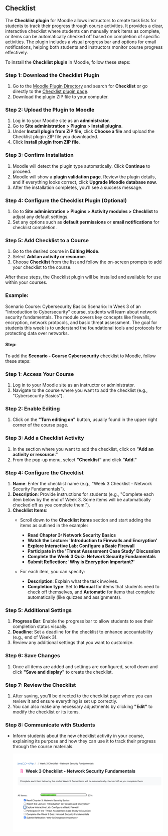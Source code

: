 ## Checklist
The **Checklist plugin** for Moodle allows instructors to create task lists for students to track their progress through course activities. It provides a clear, interactive checklist where students can manually mark items as complete, or items can be automatically checked off based on completion of specific activities. The plugin includes a visual progress bar and options for email notifications, helping both students and instructors monitor course progress effectively.

To install the **Checklist plugin** in Moodle, follow these steps:

### Step 1: Download the Checklist Plugin
1. Go to the [Moodle Plugin Directory](https://moodle.org/plugins) and search for **Checklist** or go directly to the [Checklist plugin page](https://moodle.org/plugins/mod_checklist).
2. Download the plugin ZIP file to your computer.

### Step 2: Upload the Plugin to Moodle
1. Log in to your Moodle site as an **administrator**.
2. Go to **Site administration > Plugins > Install plugins**.
3. Under **Install plugin from ZIP file**, click **Choose a file** and upload the Checklist plugin ZIP file you downloaded.
4. Click **Install plugin from ZIP file**.

### Step 3: Confirm Installation
1. Moodle will detect the plugin type automatically. Click **Continue** to proceed.
2. Moodle will show a **plugin validation page**. Review the plugin details, and if everything looks correct, click **Upgrade Moodle database now**.
3. After the installation completes, you’ll see a success message.

### Step 4: Configure the Checklist Plugin (Optional)
1. Go to **Site administration > Plugins > Activity modules > Checklist** to adjust any default settings.
2. Set any options such as **default permissions** or **email notifications** for checklist completion.

### Step 5: Add Checklist to a Course
1. Go to the desired course in **Editing Mode**.
2. Select **Add an activity or resource**.
3. Choose **Checklist** from the list and follow the on-screen prompts to add your checklist to the course.

After these steps, the Checklist plugin will be installed and available for use within your courses.

### Example:
Scenario
Course: Cybersecurity Basics
Scenario: In Week 3 of an "Introduction to Cybersecurity" course, students will learn about network security fundamentals. The module covers key concepts like firewalls, encryption, network protocols, and basic threat assessment. The goal for students this week is to understand the foundational tools and protocols for protecting data over networks.

#### Step: 

To add the **Scenario - Course Cybersecurity** checklist to Moodle, follow these steps:

### Step 1: Access Your Course
1. Log in to your Moodle site as an instructor or administrator.
2. Navigate to the course where you want to add the checklist (e.g., "Cybersecurity Basics").

### Step 2: Enable Editing
1. Click on the **"Turn editing on"** button, usually found in the upper right corner of the course page.

### Step 3: Add a Checklist Activity
1. In the section where you want to add the checklist, click on **"Add an activity or resource."**
2. From the pop-up menu, select **"Checklist"** and click **"Add."**

### Step 4: Configure the Checklist
1. **Name**: Enter the checklist name (e.g., "Week 3 Checklist - Network Security Fundamentals").
2. **Description**: Provide instructions for students (e.g., "Complete each item below by the end of Week 3. Some items will be automatically checked off as you complete them.").
3. **Checklist Items**: 
   - Scroll down to the **Checklist items** section and start adding the items as outlined in the example:
     - **Read Chapter 3: Network Security Basics**
     - **Watch the Lecture: 'Introduction to Firewalls and Encryption'**
     - **Explore Interactive Lab: Configure a Basic Firewall**
     - **Participate in the 'Threat Assessment Case Study' Discussion**
     - **Complete the Week 3 Quiz: Network Security Fundamentals**
     - **Submit Reflection: 'Why is Encryption Important?'**

   - For each item, you can specify:
     - **Description**: Explain what the task involves.
     - **Completion type**: Set to **Manual** for items that students need to check off themselves, and **Automatic** for items that complete automatically (like quizzes and assignments).

### Step 5: Additional Settings
1. **Progress Bar**: Enable the progress bar to allow students to see their completion status visually.
2. **Deadline**: Set a deadline for the checklist to enhance accountability (e.g., end of Week 3).
3. Review any additional settings that you want to customize.

### Step 6: Save Changes
1. Once all items are added and settings are configured, scroll down and click **"Save and display"** to create the checklist.

### Step 7: Review the Checklist
1. After saving, you’ll be directed to the checklist page where you can review it and ensure everything is set up correctly.
2. You can also make any necessary adjustments by clicking **"Edit"** to modify the checklist or its items.

### Step 8: Communicate with Students
- Inform students about the new checklist activity in your course, explaining its purpose and how they can use it to track their progress through the course materials.

   <img src="https://github.com/LEARN-LK/lms/blob/master/img/01-checklist.png?raw=true" alt="image" style="max-width: 100%;width: 800px;">


